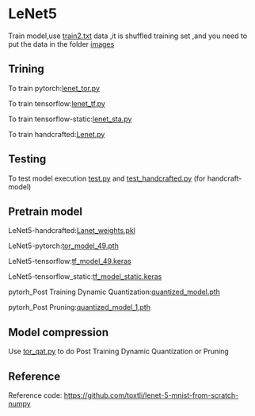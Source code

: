 # LeNet5

Train model,use [train2.txt](https://github.com/Robert0831/NNClassfication/blob/main/train2.txt) data ,it is shuffled training set ,and you need to put the data in the folder [images](https://github.com/Robert0831/NNClassfication/tree/main/image)

Trining
----------------------------------------------------------------------------
To train pytorch:[lenet_tor.py](https://github.com/Robert0831/LeNet5/blob/main/lenet_tor.py)

To train tensorflow:[lenet_tf.py](https://github.com/Robert0831/LeNet5/blob/main/lenet_tf.py)

To train tensorflow-static:[lenet_sta.py](https://github.com/Robert0831/LeNet5/blob/main/lenet_sta.py)

To train handcrafted:[Lenet.py](https://github.com/Robert0831/LeNet5/blob/main/Lenet.py)

Testing
----------------------------------------------------------------------------

To test model execution [test.py](https://github.com/Robert0831/LeNet5/blob/main/test.py)
and [test_handcrafted.py](https://github.com/Robert0831/LeNet5/blob/main/test_handcrafted.py) (for handcraft-model)


Pretrain model 
----------------------------------------------------------------------------

LeNet5-handcrafted:[Lanet_weights.pkl](https://github.com/Robert0831/LeNet5/blob/main/Lanet_weights.pkl)

LeNet5-pytorch:[tor_model_49.pth](https://github.com/Robert0831/LeNet5/blob/main/tor_model_49.pth)

LeNet5-tensorflow:[tf_model_49.keras](https://github.com/Robert0831/LeNet5/blob/main/tf_model_49.keras)

LeNet5-tensorflow_static:[tf_model_static.keras](https://github.com/Robert0831/LeNet5/blob/main/tf_model_static.keras)

pytorh_Post Training Dynamic Quantization:[quantized_model.pth](https://github.com/Robert0831/LeNet5/blob/main/quantized_model.pth)

pytorh_Post Pruning:[quantized_model_1.pth](https://github.com/Robert0831/LeNet5/blob/main/quantized_model_1.pth)

Model compression
----------------------------------------------------------------------------
Use [tor_qat.py](https://github.com/Robert0831/LeNet5/blob/main/tor_qat.py) to do Post Training Dynamic Quantization or Pruning

Reference
----------------------------------------------------------------------------
Reference code: https://github.com/toxtli/lenet-5-mnist-from-scratch-numpy
